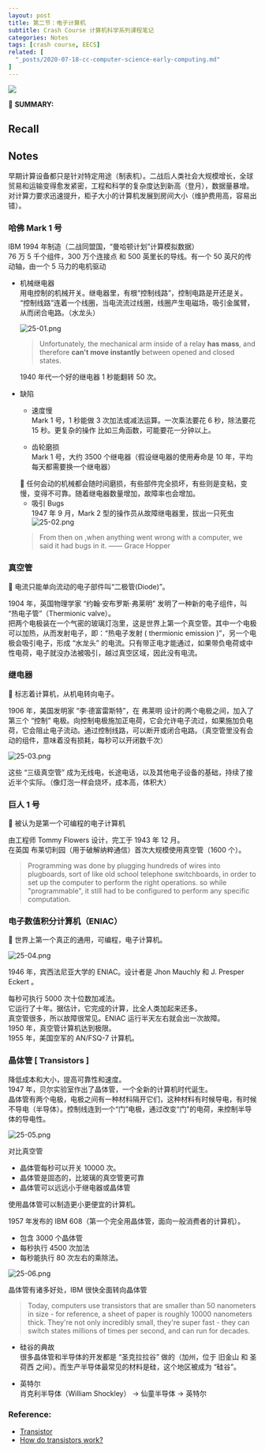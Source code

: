 ```yaml
---
layout: post
title: 第二节：电子计算机
subtitle: Crash Course 计算机科学系列课程笔记
categories: Notes
tags: [crash course, EECS]
related: [
  "_posts/2020-07-18-cc-computer-science-early-computing.md"
]
---
```


![](https://www.youtube.com/watch?v=LN0ucKNX0hc)

📌 **SUMMARY:**  

## Recall

## Notes

早期计算设备都只是针对特定用途（制表机）。二战后人类社会大规模增长，全球贸易和运输变得愈发紧密，工程和科学的复杂度达到新高（登月），数据量暴增。对计算力要求迅速提升，柜子大小的计算机发展到房间大小（维护费用高，容易出错）。

### 哈佛 Mark 1 号

IBM 1994 年制造（二战同盟国，“曼哈顿计划”计算模拟数据）  
76 万 5 千个组件，300 万个连接点 和 500 英里长的导线。有一个 50 英尺的传动轴，由一个 5 马力的电机驱动

- 机械继电器  
  用电控制的机械开关。继电器里，有根“控制线路”，控制电路是开还是关。  
  “控制线路”连着一个线圈，当电流流过线圈，线圈产生电磁场，吸引金属臂，从而闭合电路。（水龙头）  

  ![25-01.png](/assets/images/2020/07/25-01.png)

  > Unfortunately, the mechanical arm inside of a relay **has mass**, and therefore **can't move instantly** between opened and closed states.

  1940 年代一个好的继电器 1 秒能翻转 50 次。 

- 缺陷

  - 速度慢  
  Mark 1 号，1 秒能做 3 次加法或减法运算。一次乘法要花 6 秒，除法要花 15 秒。更复杂的操作 比如三角函数，可能要花一分钟以上。

  - 齿轮磨损   
  Mark 1 号，大约 3500 个继电器（假设继电器的使用寿命是 10 年，平均每天都需要换一个继电器）
  <aside>
  📌 任何会动的机械都会随时间磨损，有些部件完全损坏，有些则是变粘，变慢，变得不可靠。随着继电器数量增加，故障率也会增加。
  </aside>

  - 吸引 Bugs  
  1947 年 9 月，Mark 2 型的操作员从故障继电器里，拔出一只死虫
  ![25-02.png](/assets/images/2020/07/25-02.png)

  > From then on ,when anything went wrong with a computer, we said it had bugs in it.  —— Grace Hopper

### 真空管

<aside>
📌 电流只能单向流动的电子部件叫“二极管(Diode)”。
</aside>

1904 年，英国物理学家 “约翰·安布罗斯·弗莱明” 发明了一种新的电子组件，叫 “热电子管”（Thermionic valve）。  
把两个电极装在一个气密的玻璃灯泡里，这是世界上第一个真空管。其中一个电极可以加热，从而发射电子，即：“热电子发射 ( thermionic emission )”，另一个电极会吸引电子，形成 “水龙头” 的电流。只有带正电才能通过，如果带负电荷或中性电荷，电子就没办法被吸引，越过真空区域，因此没有电流。  

### 继电器

<aside>
📌 标志着计算机，从机电转向电子。
</aside>

1906 年，美国发明家 “李·德富雷斯特”，在 弗莱明 设计的两个电极之间，加入了第三个 “控制” 电极。向控制电极施加正电荷，它会允许电子流过，如果施加负电荷，它会阻止电子流动。通过控制线路，可以断开或闭合电路。（真空管里没有会动的组件，意味着没有损耗，每秒可以开闭数千次）  

![25-03.png](/assets/images/2020/07/25-03.png)

这些 “三级真空管” 成为无线电，长途电话，以及其他电子设备的基础，持续了接近半个实际。（像灯泡一样会烧坏，成本高，体积大）  


### 巨人 1 号

<aside>
📌 被认为是第一个可编程的电子计算机
</aside>

由工程师 Tommy Flowers 设计，完工于 1943 年 12 月。  
在英国 布莱切利园（用于破解纳粹通信）首次大规模使用真空管（1600 个）。  

> Programming was done by plugging hundreds of wires into plugboards, sort of like old school telephone switchboards, in order to set up the  computer to perform the right operations. so while "programmable", it still had to be configured to perform any specific computation.


### 电子数值积分计算机（ENIAC）

<aside>
📌 世界上第一个真正的通用，可编程，电子计算机。
</aside>

![25-04.png](/assets/images/2020/07/25-04.png)

1946 年，宾西法尼亚大学的 ENIAC。设计者是 Jhon Mauchly 和 J. Presper Eckert 。  

每秒可执行 5000 次十位数加减法。  
它运行了十年。据估计，它完成的计算，比全人类加起来还多。  
真空管很多，所以故障很常见。ENIAC 运行半天左右就会出一次故障。  
1950 年，真空管计算机达到极限。  
1955 年，美国空军的 AN/FSQ-7 计算机。  

### 晶体管 [ Transistors ]

降低成本和大小，提高可靠性和速度。  
1947 年，贝尔实验室作出了晶体管，一个全新的计算机时代诞生。  
晶体管有两个电极，电极之间有一种材料隔开它们，这种材料有时候导电，有时候不导电（半导体）。控制线连到一个“门”电极，通过改变“门”的电荷，来控制半导体的导电性。  

![25-05.png](/assets/images/2020/07/25-05.png)

对比真空管  
  - 晶体管每秒可以开关 10000 次。
  - 晶体管是固态的，比玻璃的真空管更可靠
  - 晶体管可以远远小于继电器或晶体管

使用晶体管可以制造更小更便宜的计算机。

1957 年发布的 IBM 608（第一个完全用晶体管，面向一般消费者的计算机）。   
  - 包含 3000 个晶体管
  - 每秒执行 4500 次加法
  - 每秒能执行 80 次左右的乘除法。

![25-06.png](/assets/images/2020/07/25-06.png)

晶体管有诸多好处，IBM 很快全面转向晶体管  

> Today, computers use transistors that are smaller than 50 nanometers in size - for reference, a sheet of paper is roughly 10000 nanometers thick. They're not only incredibly small, they're super fast - they can switch states millions of times per second, and can run for decades.  

- 硅谷的典故  
  很多晶体管和半导体的开发都是 “圣克拉拉谷” 做的（加州，位于 旧金山 和 圣荷西 之间）。而生产半导体最常见的材料是硅，这个地区被成为 “硅谷”。

- 英特尔  
  肖克利半导体（William Shockley） → 仙童半导体 → 英特尔


### Reference:

- [Transistor](https://en.wikipedia.org/wiki/Transistor)
- [How do transistors work?](https://www.explainthatstuff.com/howtransistorswork.html)
